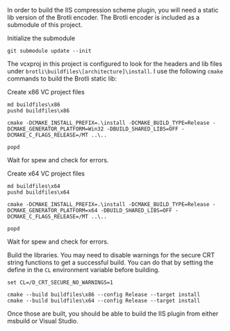In order to build the IIS compression scheme plugin, you will need a static lib version of the Brotli encoder.  The Brotli encoder is included as a submodule of this project.

Initialize the submodule
```
git submodule update --init
```

The vcxproj in this project is configured to look for the headers and lib files under `brotli\buildfiles\[architecture]\install`.  I use the following `cmake` commands to build the Brotli static lib:

Create x86 VC project files

```
md buildfiles\x86
pushd buildfiles\x86

cmake -DCMAKE_INSTALL_PREFIX=.\install -DCMAKE_BUILD_TYPE=Release -DCMAKE_GENERATOR_PLATFORM=Win32 -DBUILD_SHARED_LIBS=OFF -DCMAKE_C_FLAGS_RELEASE=/MT ..\..

popd
```

Wait for spew and check for errors.

Create x64 VC project files

```
md buildfiles\x64
pushd buildfiles\x64

cmake -DCMAKE_INSTALL_PREFIX=.\install -DCMAKE_BUILD_TYPE=Release -DCMAKE_GENERATOR_PLATFORM=x64 -DBUILD_SHARED_LIBS=OFF -DCMAKE_C_FLAGS_RELEASE=/MT ..\..

popd
```

Wait for spew and check for errors.

Build the libraries.  You may need to disable warnings for the secure CRT string functions to get a successful build.  You can do that by setting the define in the `CL` environment variable before building.

```
set CL=/D_CRT_SECURE_NO_WARNINGS=1

cmake --build buildfiles\x86 --config Release --target install
cmake --build buildfiles\x64 --config Release --target install
```

Once those are built, you should be able to build the IIS plugin from either msbuild or Visual Studio.
